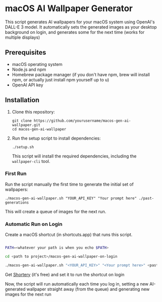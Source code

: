 # macOS AI Wallpaper Generator

This script generates AI wallpapers for your macOS system using OpenAI's DALL-E 3 model. It automatically sets the generated images as your desktop background on login, and generates some for the next time (works for multiple displays)

## Prerequisites

- macOS operating system
- Node.js and npm
- Homebrew package manager (if you don't have npm, brew will install npm, or actually just install npm yourself up to u)
- OpenAI API key

## Installation

1. Clone this repository:

   ```
   git clone https://github.com/yourusername/macos-gen-ai-wallpaper.git
   cd macos-gen-ai-wallpaper
   ```

2. Run the setup script to install dependencies:

   ```
   ./setup.sh
   ```

   This script will install the required dependencies, including the `wallpaper-cli` tool.

### First Run

Run the script manually the first time to generate the initial set of wallpapers:

```
./macos-gen-ai-wallpaper.sh "YOUR_API_KEY" "Your prompt here" ./past-generations
```

This will create a queue of images for the next run.

### Automatic Run on Login

Create a macOS shortcut (in shortcuts.app) that runs this script.

```bash

PATH=<whatever your path is when you echo $PATH>

cd <path to project>/macos-gen-ai-wallpaper-on-login

./macos-gen-ai-wallpaper.sh "<YOUR_API_KEY>" "<Your prompt here>" <past-generations-dir-to-save(optional)>
```

Get [Shortery](https://apps.apple.com/us/app/shortery/id1594183810?mt=12) (it's free) and set it to run the shortcut on login

Now, the script will run automatically each time you log in, setting a new AI-generated wallpaper straight away (from the queue) and generating new images for the next run
